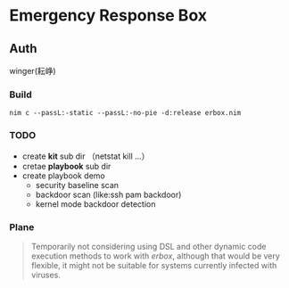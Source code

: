 # Emergency Response Box
## Auth
winger(耘峥)


### Build
`nim c --passL:-static --passL:-no-pie -d:release erbox.nim`

### TODO
- create **kit** sub dir （netstat kill ...）
- cretae **playbook** sub dir
- create playbook demo
  - security baseline scan
  - backdoor scan (like:ssh pam backdoor)
  - kernel mode backdoor detection

### Plane
>Temporarily not considering using DSL and other dynamic code execution methods to work with *erbox*, although that would be very flexible, it might not be suitable for systems currently infected with viruses.